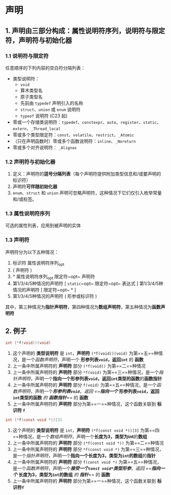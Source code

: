 # 声明

## 1. 声明由三部分构成：属性说明符序列，说明符与限定符，声明符与初始化器

### 1.1 说明符与限定符

任意顺序的下列内容的空白符分隔列表：

+ 类型说明符：
  + `void`
  + 算术类型名
  + 原子类型名
  + 先前由 `typedef` 声明引入的名称
  + `struct`、`union` 或 `enum` 说明符
  + `typeof` 说明符 (C23 起)
+ 零或一个存储类说明符：`typedef`、`constexpr`、`auto`、`register`、`static`、`extern`、`_Thread_local`
+ 零或多个类型限定符：`const`、`volatile`、`restrict`、`_Atomic`
+ （只在声明函数时）零或多个函数说明符：`inline`、`_Noreturn`
+ 零或多个对齐说明符： `_Alignas`

### 1.2 声明符与初始化器

1. 定义：声明符的**逗号分隔列表**（每个声明符提供附加类型信息和/或要声明的标识符）
2. 声明符**可伴随初始化器**
3. `enum`、`struct` 和 `union` 声明可忽略声明符，这种情况下它们仅引入枚举常量和/或标签。

### 1.3 属性说明符序列

可选的属性列表，应用到被声明的实体

### 1.3 声明符

声明符分为以下五种情况：

1. 标识符 属性说明符序列<sub>opt</sub>
2. ( 声明符 )
3. \* 属性说明符序列<sub>opt</sub> 限定符~opt~ 声明符
4. 第1/3/4/5种情况的声明符 [ `static`~opt~ 限定符~opt~ 表达式 ]
   第1/3/4/5种情况的声明符 [ 限定符~opt~ * ]
5. 第1/3/4/5种情况的声明符 ( 形参或标识符 )

其中，第三种情况为**指针声明符**，第四种情况为**数组声明符**，第五种情况为**函数声明符**

## 2. 例子

```c
int (*f(void))(void)
```

1. 这个声明的 **类型说明符** 是 `int`，**声明符** `(*f(void))(void)` 为第==五==种情况，是一个*函数声明符*，声明一个 **形参列表`void`，返回`int`** 的 **函数**
2. 上一条中所属声明符的 **声明符** 部分 `(*f(void))` 为第==二==种情况
3. 上一条中所属声明符的 **声明符** 部分 `*f(void)` 为第==三==种情况，是一个*指针声明符*，声明一个**指向一个形参列表`void`，返回`int`类型的函数**的**函数指针**
4. 上一条中所属声明符的 **声明符** 部分 `f(void)` 为第==五==种情况，是一个*函数声明符*，声明一个***形参列表`void`***，*返回* ==***指向一个*** **形参列表`void`，返回`int`类型的函数** *的* ***函数指针***== 的 **函数**
5. 上一条中所属声明符的 **声明符** 部分为第==一==种情况，这个函数关联到 **标识符 `f`**

```c
int (*f(const void *))[3]
```

1. 这个声明的 **类型说明符** 是 `int`，**声明符** `(*f(const void *))[3]` 为第==四==种情况，是一个*数组声明符*，声明一个**长度为3，类型为int**的**数组**
2. 上一条中所属声明符的 **声明符** 部分 `(*f(const void *))` 为第==二==种情况
3. 上一条中所属声明符的 **声明符** 部分 `*f(const void *)` 为第==三==种情况，是一个*指针声明符*，声明一个**指向一个长度为3，类型为`int`的数组**的**指针**
4. 上一条中所属声明符的 **声明符** 部分 `f(const void *)` 为第==五==种情况，是一个*函数声明符*，声明一个***接受一个`const void*`类型形参***，*返回* ==***指向一个*** **长度为3，类型为`int`的数组** *的* ***指针***== 的 **函数**
5. 上一条中所属声明符的 **声明符** 部分为第==一==种情况，这个函数关联到 **标识符`f`**
